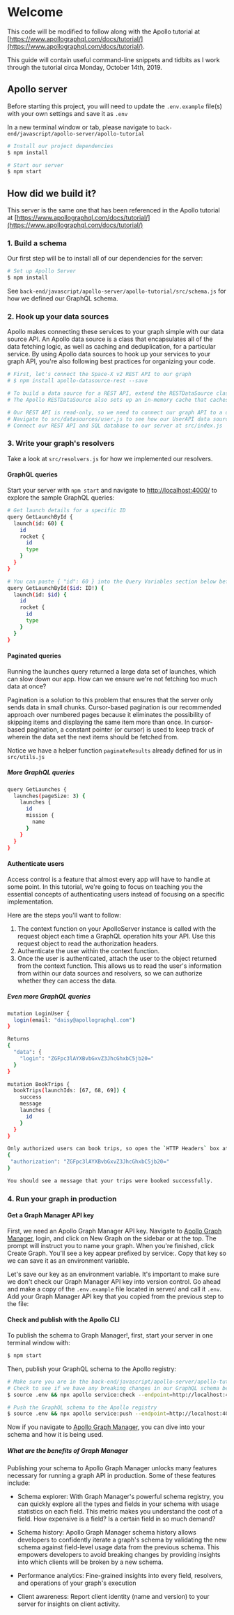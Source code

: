 # Welcome

This code will be modified to follow along with the Apollo tutorial at [https://www.apollographql.com/docs/tutorial/](https://www.apollographql.com/docs/tutorial/).

This guide will contain useful command-line snippets and tidbits as I work through the tutorial circa Monday, October 14th, 2019.

## Apollo server

Before starting this project, you will need to update the `.env.example` file(s) with your own settings and save it as `.env`

In a new terminal window or tab, please navigate to `back-end/javascript/apollo-server/apollo-tutorial`

```sh
# Install our project dependencies
$ npm install

# Start our server
$ npm start
```

## How did we build it?

This server is the same one that has been referenced in the Apollo tutorial at [https://www.apollographql.com/docs/tutorial/](https://www.apollographql.com/docs/tutorial/)

### 1. Build a schema

Our first step will be to install all of our dependencies for the server:

```sh
# Set up Apollo Server
$ npm install
```

See `back-end/javascript/apollo-server/apollo-tutorial/src/schema.js` for how we defined our GraphQL schema.

### 2. Hook up your data sources

Apollo makes connecting these services to your graph simple with our data source API. An Apollo data source is a class that encapsulates all of the data fetching logic, as well as caching and deduplication, for a particular service. By using Apollo data sources to hook up your services to your graph API, you're also following best practices for organizing your code.

```sh
# First, let's connect the Space-X v2 REST API to our graph
# $ npm install apollo-datasource-rest --save

# To build a data source for a REST API, extend the RESTDataSource class and define this.baseURL
# The Apollo RESTDataSource also sets up an in-memory cache that caches responses from our REST resources with no additional setup using partial query caching

# Our REST API is read-only, so we need to connect our graph API to a database for saving and fetching user data.
# Navigate to src/datasources/user.js to see how our UserAPI data source has been created.
# Connect our REST API and SQL database to our server at src/index.js

```

### 3. Write your graph's resolvers

Take a look at `src/resolvers.js` for how we implemented our resolvers.

#### GraphQL queries

Start your server with `npm start` and navigate to [http://localhost:4000/](http://localhost:4000/) to explore the sample GraphQL queries:

```sh
# Get launch details for a specific ID
query GetLaunchById {
  launch(id: 60) {
    id
    rocket {
      id
      type
    }
  }
}

# You can paste { "id": 60 } into the Query Variables section below before running your query.
query GetLaunchById($id: ID!) {
  launch(id: $id) {
    id
    rocket {
      id
      type
    }
  }
}
```

#### Paginated queries

Running the launches query returned a large data set of launches, which can slow down our app. How can we ensure we're not fetching too much data at once?

Pagination is a solution to this problem that ensures that the server only sends data in small chunks. Cursor-based pagination is our recommended approach over numbered pages because it eliminates the possibility of skipping items and displaying the same item more than once. In cursor-based pagination, a constant pointer (or cursor) is used to keep track of wherein the data set the next items should be fetched from.

Notice we have a helper function `paginateResults` already defined for us in `src/utils.js`

##### More GraphQL queries

```sh
query GetLaunches {
  launches(pageSize: 3) {
    launches {
      id
      mission {
        name
      }
    }
  }
}
```

#### Authenticate users

Access control is a feature that almost every app will have to handle at some point. In this tutorial, we're going to focus on teaching you the essential concepts of authenticating users instead of focusing on a specific implementation.

Here are the steps you'll want to follow:

1. The context function on your ApolloServer instance is called with the request object each time a GraphQL operation hits your API. Use this request object to read the authorization headers.
2. Authenticate the user within the context function.
3. Once the user is authenticated, attach the user to the object returned from the context function. This allows us to read the user's information from within our data sources and resolvers, so we can authorize whether they can access the data.

##### Even more GraphQL queries

```sh
mutation LoginUser {
  login(email: "daisy@apollographql.com")
}

Returns
{
  "data": {
    "login": "ZGFpc3lAYXBvbGxvZ3JhcGhxbC5jb20="
  }
}

mutation BookTrips {
  bookTrips(launchIds: [67, 68, 69]) {
    success
    message
    launches {
      id
    }
  }
}

Only authorized users can book trips, so open the `HTTP Headers` box at the bottom of your GraphQL playground and paste in the login code:
{
 "authorization": "ZGFpc3lAYXBvbGxvZ3JhcGhxbC5jb20="
}

You should see a message that your trips were booked successfully.
```

### 4. Run your graph in production

#### Get a Graph Manager API key

First, we need an Apollo Graph Manager API key. Navigate to [Apollo Graph Manager](https://engine.apollographql.com/), login, and click on New Graph on the sidebar or at the top. The prompt will instruct you to name your graph. When you're finished, click Create Graph. You'll see a key appear prefixed by service:. Copy that key so we can save it as an environment variable.

Let's save our key as an environment variable. It's important to make sure we don't check our Graph Manager API key into version control. Go ahead and make a copy of the `.env.example` file located in server/ and call it `.env`. Add your Graph Manager API key that you copied from the previous step to the file:

#### Check and publish with the Apollo CLI

To publish the schema to Graph Manager!, first, start your server in one terminal window with:

```sh
$ npm start
```

Then, publish your GraphQL schema to the Apollo registry:

```sh
# Make sure you are in the back-end/javascript/apollo-server/apollo-tutorial directory
# Check to see if we have any breaking changes in our GraphQL schema before we publish it to the Apollo registry
$ source .env && npx apollo service:check --endpoint=http://localhost:4000

# Push the GraphQL schema to the Apollo registry
$ source .env && npx apollo service:push --endpoint=http://localhost:4000
```

Now if you navigate to [Apollo Graph Manager](https://engine.apollographql.com/), you can dive into your schema and how it is being used.

##### What are the benefits of Graph Manager

Publishing your schema to Apollo Graph Manager unlocks many features necessary for running a graph API in production. Some of these features include:

- Schema explorer: With Graph Manager's powerful schema registry, you can quickly explore all the types and fields in your schema with usage statistics on each field. This metric makes you understand the cost of a field. How expensive is a field? Is a certain field in so much demand?

- Schema history: Apollo Graph Manager schema history allows developers to confidently iterate a graph's schema by validating the new schema against field-level usage data from the previous schema. This empowers developers to avoid breaking changes by providing insights into which clients will be broken by a new schema.

- Performance analytics: Fine-grained insights into every field, resolvers, and operations of your graph's execution

- Client awareness: Report client identity (name and version) to your server for insights on client activity.
